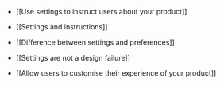 - [[Use settings to instruct users about your product]]
- [[Settings and instructions]]
- [[Difference between settings and preferences]]
- [[Settings are not a design failure]]


- [[Allow users to customise their experience of your product]]